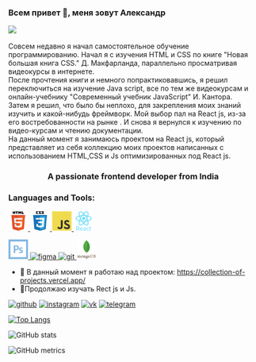 ### Всем привет 👋, меня зовут Александр
![](https://pbs.twimg.com/media/CkN3WQgWgAEj5fG.jpg)

Совсем недавно я начал самостоятельное обучение программированию. Начал я с изучения HTML и CSS по книге "Новая большая книга CSS." Д. Макфарланда, параллельно просматривая видеокурсы в интернете.  
После прочтения книги и немного попрактиковавшись, я решил переключиться на изучение Java script, все по тем же видеокурсам и онлайн-учебнику "Современный учебник JavaScript" И. Кантора.  
Затем я решил, что было бы неплохо, для закрепления моих знаний изучить и какой-нибудь фреймворк. Мой выбор пал на React js, из-за его востребованности на рынке . И снова я вернулся к изучению по видео-курсам и чтению документации.  
На данный момент я занимаюсь проектом на React js, который представляет из себя коллекцию моих проектов написанных с использованием  HTML,CSS и Js оптимизированных под React js.

<h3 align="center">A passionate frontend developer from India</h3>


<h3 align="left">Languages and Tools:</h3>
<p align="left"> 
    <a href="https://www.w3.org/html/" target="_blank"> <img src="https://raw.githubusercontent.com/devicons/devicon/master/icons/html5/html5-original-wordmark.svg" alt="html5" width="40" height="40"/> </a> 
  <a href="https://www.w3schools.com/css/" target="_blank"> <img src="https://raw.githubusercontent.com/devicons/devicon/master/icons/css3/css3-original-wordmark.svg" alt="css3" width="40" height="40"/> </a> 
    <a href="https://developer.mozilla.org/en-US/docs/Web/JavaScript" target="_blank"> <img src="https://raw.githubusercontent.com/devicons/devicon/master/icons/javascript/javascript-original.svg" alt="javascript" width="40" height="40"/> </a> 
    <a href="https://reactjs.org/" target="_blank"> <img src="https://raw.githubusercontent.com/devicons/devicon/master/icons/react/react-original-wordmark.svg" alt="react" width="40" height="40"/> </a> </p>
      <a href="https://www.photoshop.com/en" target="_blank"> <img src="https://raw.githubusercontent.com/devicons/devicon/master/icons/photoshop/photoshop-line.svg" alt="photoshop" width="40" height="40"/> </a> 
  <a href="https://www.figma.com/" target="_blank"> <img src="https://www.vectorlogo.zone/logos/figma/figma-icon.svg" alt="figma" width="40" height="40"/> </a> 
  <a href="https://git-scm.com/" target="_blank"> <img src="https://www.vectorlogo.zone/logos/git-scm/git-scm-icon.svg" alt="git" width="40" height="40"/> </a> 
  <a href="https://www.mongodb.com/" target="_blank"> <img src="https://raw.githubusercontent.com/devicons/devicon/master/icons/mongodb/mongodb-original-wordmark.svg" alt="mongodb" width="40" height="40"/> </a> 




- 🔭 В данный момент я работаю над проектом: https://collection-of-projects.vercel.app/ 
- 🌱Продолжаю изучать Rect js и Js.


[<img src='https://cdn.jsdelivr.net/npm/simple-icons@3.0.1/icons/github.svg' alt='github' height='40'>](https://github.com/AlexCheredow)  [<img src='https://cdn.jsdelivr.net/npm/simple-icons@3.0.1/icons/instagram.svg' alt='instagram' height='40'>](https://www.instagram.com/https://www.instagram.com/jarishka_//)  [<img src='https://cdn.jsdelivr.net/npm/simple-icons@3.0.1/icons/vk.svg' alt='vk' height='40'>](https://vk.com/jarniy)  [<img src='https://cdn.jsdelivr.net/npm/simple-icons@3.0.1/icons/telegram.svg' alt='telegram' height='40'>](https://t.me/jarniy)  

[![Top Langs](https://github-readme-stats.vercel.app/api/top-langs/?username=AlexCheredow)](https://github.com/anuraghazra/github-readme-stats)

![GitHub stats](https://github-readme-stats.vercel.app/api?username=AlexCheredow&show_icons=true)  

![GitHub metrics](https://metrics.lecoq.io/AlexCheredow)  



